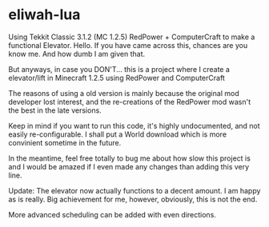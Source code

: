 # eliwah-lua
Using Tekkit Classic 3.1.2 (MC 1.2.5) RedPower + ComputerCraft to make a functional Elevator. 
Hello. If you have came across this, chances are you know me. And how dumb I am given that. 

But anyways, in case you DON'T... this is a project where I create a elevator/lift in Minecraft 1.2.5 using RedPower and ComputerCraft

The reasons of using a old version is mainly because the original mod developer lost interest, and the re-creations of the RedPower mod wasn't the best in the late versions. 

Keep in mind if you want to run this code, it's highly undocumented, and not easily re-configurable. I shall put a World download which is more convinient sometime in the future.

In the meantime, feel free totally to bug me about how slow this project is and I would be amazed if I even made any changes than adding this very line. 

Update: The elevator now actually functions to a decent amount. I am happy as is really. Big achievement for me, however, obviously, this is not the end.

More advanced scheduling can be added with even directions. 

